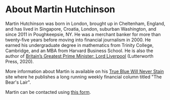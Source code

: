 ---
---

# About Martin Hutchinson

Martin Hutchinson was born in London, brought up in Cheltenham, England, and has lived in Singapore, Croatia, London, suburban Washington, and since 2011 in Poughkeepsie, NY. He was a merchant banker for more than twenty-five years before moving into financial journalism in 2000. He earned his undergraduate degree in mathematics from Trinity College, Cambridge, and an MBA from Harvard Business School. He is also the author of [Britain’s Greatest Prime Minister: Lord Liverpool](https://www.lordliverpool.com/) (Lutterworth Press, 2020).

More information about Martin is available on his [True Blue Will Never Stain](https://www.tbwns.com/) site where he publishes a long running weekly financial column titled "The Bear's Lair".

Martin can be contacted using [this form](https://www.tbwns.com/contact-martin/).
